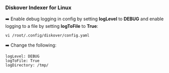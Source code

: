 ### Diskover Indexer for Linux

➡️ Enable debug logging in config by setting **logLevel** to **DEBUG** and enable logging to a file by setting **logToFile** to **True**:
```
vi /root/.config/diskover/config.yaml
```

➡️ Change the following:
```
logLevel: DEBUG
logToFile: True
logDirectory: /tmp/
```
